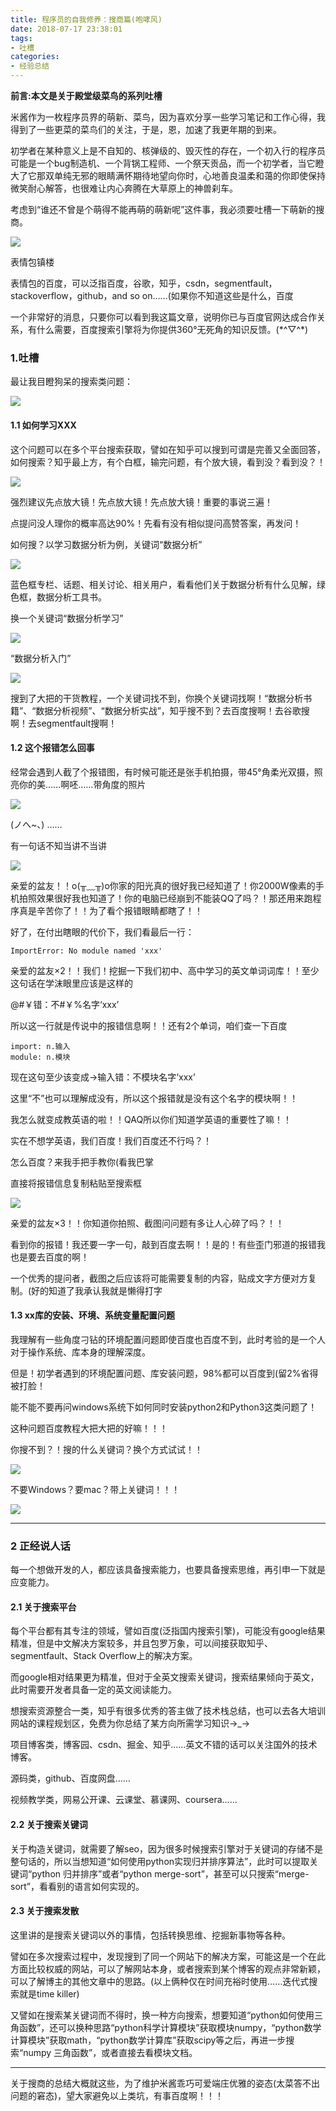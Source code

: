 ```yaml
---
title: 程序员的自我修养：搜商篇(咆哮风)
date: 2018-07-17 23:38:01
tags:
- 吐槽
categories:
- 经验总结
---
```

**前言:本文是关于殿堂级菜鸟的系列吐槽**

米酱作为一枚程序员界的萌新、菜鸟，因为喜欢分享一些学习笔记和工作心得，我得到了一些更菜的菜鸟们的关注，于是，恩，加速了我更年期的到来。

初学者在某种意义上是不自知的、核弹级的、毁灭性的存在，一个初入行的程序员可能是一个bug制造机、一个背锅工程师、一个祭天贡品，而一个初学者，当它瞪大了它那双单纯无邪的眼睛满怀期待地望向你时，心地善良温柔和蔼的你即使保持微笑耐心解答，也很难让内心奔腾在大草原上的神兽刹车。

考虑到“谁还不曾是个萌得不能再萌的萌新呢”这件事，我必须要吐槽一下萌新的搜商。

![](https://user-gold-cdn.xitu.io/2018/7/19/164b02418fbcf165?w=310&h=256&f=png&s=163283)

表情包镇楼

表情包的百度，可以泛指百度，谷歌，知乎，csdn，segmentfault，stackoverflow，github，and so on……(如果你不知道这些是什么，百度

一个非常好的消息，只要你可以看到我这篇文章，说明你已与百度官网达成合作关系，有什么需要，百度搜索引擎将为你提供360°无死角的知识反馈。(\*^▽^\*)

### 1.吐槽

最让我目瞪狗呆的搜索类问题：

![](https://user-gold-cdn.xitu.io/2018/7/19/164b024190fe1f60?w=200&h=199&f=png&s=36818)

#### 1.1 如何学习XXX

这个问题可以在多个平台搜索获取，譬如在知乎可以搜到可谓是完善又全面回答，如何搜索？知乎最上方，有个白框，输完问题，有个放大镜，看到没？看到没？！

![](https://user-gold-cdn.xitu.io/2018/7/19/164b024191dc34cd?w=566&h=61&f=png&s=10079)

强烈建议先点放大镜！先点放大镜！先点放大镜！重要的事说三遍！

点提问没人理你的概率高达90%！先看有没有相似提问高赞答案，再发问！

如何搜？以学习数据分析为例，关键词“数据分析”

![](https://user-gold-cdn.xitu.io/2018/7/19/164b0241923ddf50?w=1029&h=764&f=png&s=269927)

蓝色框专栏、话题、相关讨论、相关用户，看看他们关于数据分析有什么见解，绿色框，数据分析工具书。

换一个关键词“数据分析学习”

![](https://user-gold-cdn.xitu.io/2018/7/19/164b0241925ccf60?w=1028&h=771&f=png&s=249318)

“数据分析入门”

![](https://user-gold-cdn.xitu.io/2018/7/19/164b0241926e3cca?w=1062&h=776&f=png&s=264657)

搜到了大把的干货教程，一个关键词找不到，你换个关键词找啊！“数据分析书籍”、“数据分析视频”、“数据分析实战”，知乎搜不到？去百度搜啊！去谷歌搜啊！去segmentfault搜啊！

#### 1.2 这个报错怎么回事

经常会遇到人截了个报错图，有时候可能还是张手机拍摄，带45°角柔光双摄，照亮你的美……啊呸……带角度的照片

![](https://user-gold-cdn.xitu.io/2018/7/19/164b0241b36dad09?w=960&h=720&f=png&s=1020256)

(ノへ~、) ……

有一句话不知当讲不当讲

![](https://user-gold-cdn.xitu.io/2018/7/19/164b0241b5f52123?w=559&h=337&f=png&s=220984)

亲爱的盆友！！o(╥﹏╥)o你家的阳光真的很好我已经知道了！你2000W像素的手机拍照效果很好我也知道了！你的电脑已经崩到不能装QQ了吗？！那还用来跑程序真是辛苦你了！！为了看个报错眼睛都瞎了！！

好了，在付出瞎眼的代价下，我们看最后一行：

```
ImportError: No module named 'xxx'
```

亲爱的盆友×2！！我们！挖掘一下我们初中、高中学习的英文单词词库！！至少这句话在学沫眼里应该是这样的

\@#￥错：不#￥%名字‘xxx’

所以这一行就是传说中的报错信息啊！！还有2个单词，咱们查一下百度

```
import: n.输入
module: n.模块
```

现在这句至少该变成→输入错：不模块名字‘xxx’

这里“不”也可以理解成没有，所以这个报错就是没有这个名字的模块啊！！

我怎么就变成教英语的啦！！QAQ所以你们知道学英语的重要性了嘛！！

实在不想学英语，我们百度！我们百度还不行吗？！

怎么百度？来我手把手教你(看我巴掌

直接将报错信息复制粘贴至搜索框

![](https://user-gold-cdn.xitu.io/2018/7/19/164b0241b79240ce?w=615&h=778&f=png&s=231725)

亲爱的盆友×3！！你知道你拍照、截图问问题有多让人心碎了吗？！！

看到你的报错！我还要一字一句，敲到百度去啊！！是的！有些歪门邪道的报错我也是要去百度的啊！

一个优秀的提问者，截图之后应该将可能需要复制的内容，贴成文字方便对方复制。(好的知道了我承认我就是懒得打字 

#### 1.3 xx库的安装、环境、系统变量配置问题

我理解有一些角度刁钻的环境配置问题即使百度也百度不到，此时考验的是一个人对于操作系统、库本身的理解深度。

但是！初学者遇到的环境配置问题、库安装问题，98%都可以百度到(留2%省得被打脸！

能不能不要再问windows系统下如何同时安装python2和Python3这类问题了！

这种问题百度教程大把大把的好嘛！！！

你搜不到？！搜的什么关键词？换个方式试试！！

![](https://user-gold-cdn.xitu.io/2018/7/19/164b0241bee91386?w=584&h=521&f=png&s=181928)

不要Windows？要mac？带上关键词！！！

![](https://user-gold-cdn.xitu.io/2018/7/19/164b0241bfcf0a61?w=570&h=640&f=png&s=209105)

****

### 2 正经说人话

每一个想做开发的人，都应该具备搜索能力，也要具备搜索思维，再引申一下就是应变能力。

#### 2.1 关于搜索平台

每个平台都有其专注的领域，譬如百度(泛指国内搜索引擎)，可能没有google结果精准，但是中文解决方案较多，并且包罗万象，可以间接获取知乎、segmentfault、Stack Overflow上的解决方案。

而google相对结果更为精准，但对于全英文搜索关键词，搜索结果倾向于英文，此时需要开发者具备一定的英文阅读能力。

想搜索资源整合一类，知乎有很多优秀的答主做了技术栈总结，也可以去各大培训网站的课程规划区，免费为你总结了某方向所需学习知识→_→

项目博客类，博客园、csdn、掘金、知乎……英文不错的话可以关注国外的技术博客。

源码类，github、百度网盘……

视频教学类，网易公开课、云课堂、慕课网、coursera……

#### 2.2 关于搜索关键词

关于构造关键词，就需要了解seo，因为很多时候搜索引擎对于关键词的存储不是整句话的，所以当想知道“如何使用python实现归并排序算法”，此时可以提取关键词“python 归并排序”或者“python merge-sort”，甚至可以只搜索“merge-sort”，看看别的语言如何实现的。

#### 2.3 关于搜索发散

这里讲的是搜索关键词以外的事情，包括转换思维、挖掘新事物等各种。

譬如在多次搜索过程中，发现搜到了同一个网站下的解决方案，可能这是一个在此方面比较权威的网站，可以了解网站本身，或者搜索到某个博客的观点非常新颖，可以了解博主的其他文章中的思路。(以上俩种仅在时间充裕时使用……迭代式搜索就是time killer)

又譬如在搜索某关键词而不得时，换一种方向搜索，想要知道“python如何使用三角函数”，还可以换种思路“python科学计算模块”获取模块numpy，“python数学计算模块”获取math，“python数学计算库”获取scipy等之后，再进一步搜索“numpy 三角函数”，或者直接去看模块文档。

****

关于搜商的总结大概就这些，为了维护米酱乖巧可爱端庄优雅的姿态(太菜答不出问题的窘态)，望大家避免以上类坑，有事百度啊！！！
